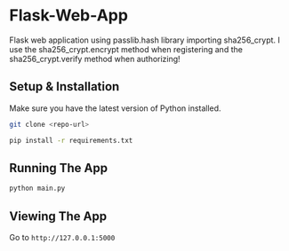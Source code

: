 # Flask-Web-App
Flask web application using passlib.hash library importing sha256_crypt. I use the sha256_crypt.encrypt method when registering and the sha256_crypt.verify method when authorizing!

## Setup & Installation

Make sure you have the latest version of Python installed.

```bash
git clone <repo-url>
```

```bash
pip install -r requirements.txt
```

## Running The App

```bash
python main.py
```

## Viewing The App

Go to `http://127.0.0.1:5000`
